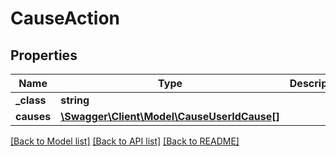# CauseAction

## Properties
Name | Type | Description | Notes
------------ | ------------- | ------------- | -------------
**_class** | **string** |  | [optional] 
**causes** | [**\Swagger\Client\Model\CauseUserIdCause[]**](CauseUserIdCause.md) |  | [optional] 

[[Back to Model list]](../README.md#documentation-for-models) [[Back to API list]](../README.md#documentation-for-api-endpoints) [[Back to README]](../README.md)


